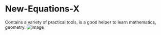 # New-Equations-X
Contains a variety of practical tools, is a good helper to learn mathematics, geometry.
![image](https://github.com/New-Wquations-X/logo.jpg)
